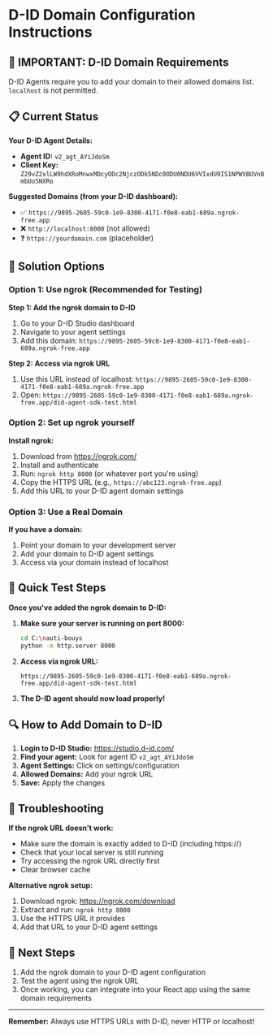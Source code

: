 # D-ID Domain Configuration Instructions

## 🚨 IMPORTANT: D-ID Domain Requirements

D-ID Agents require you to add your domain to their allowed domains list. `localhost` is not permitted.

## 📋 Current Status

**Your D-ID Agent Details:**
- **Agent ID:** `v2_agt_AYiJdoSm`
- **Client Key:** `Z29vZ2xlLW9hdXRoMnwxMDcyODc2NjczODk5NDc0ODU0NDU6VVIxdU9IS1NPWVBUVnBmbUo5NXRo`

**Suggested Domains (from your D-ID dashboard):**
- ✅ `https://9895-2605-59c0-1e9-8300-4171-f0e8-eab1-689a.ngrok-free.app`
- ❌ `http://localhost:8000` (not allowed)
- ❓ `https://yourdomain.com` (placeholder)

## 🔧 Solution Options

### Option 1: Use ngrok (Recommended for Testing)

**Step 1: Add the ngrok domain to D-ID**
1. Go to your D-ID Studio dashboard
2. Navigate to your agent settings
3. Add this domain: `https://9895-2605-59c0-1e9-8300-4171-f0e8-eab1-689a.ngrok-free.app`

**Step 2: Access via ngrok URL**
1. Use this URL instead of localhost: `https://9895-2605-59c0-1e9-8300-4171-f0e8-eab1-689a.ngrok-free.app`
2. Open: `https://9895-2605-59c0-1e9-8300-4171-f0e8-eab1-689a.ngrok-free.app/did-agent-sdk-test.html`

### Option 2: Set up ngrok yourself

**Install ngrok:**
1. Download from https://ngrok.com/
2. Install and authenticate
3. Run: `ngrok http 8000` (or whatever port you're using)
4. Copy the HTTPS URL (e.g., `https://abc123.ngrok-free.app`)
5. Add this URL to your D-ID agent domain settings

### Option 3: Use a Real Domain

**If you have a domain:**
1. Point your domain to your development server
2. Add your domain to D-ID agent settings
3. Access via your domain instead of localhost

## 🎯 Quick Test Steps

**Once you've added the ngrok domain to D-ID:**

1. **Make sure your server is running on port 8000:**
   ```bash
   cd C:\nauti-bouys
   python -m http.server 8000
   ```

2. **Access via ngrok URL:**
   ```
   https://9895-2605-59c0-1e9-8300-4171-f0e8-eab1-689a.ngrok-free.app/did-agent-sdk-test.html
   ```

3. **The D-ID agent should now load properly!**

## 🔍 How to Add Domain to D-ID

1. **Login to D-ID Studio:** https://studio.d-id.com/
2. **Find your agent:** Look for agent ID `v2_agt_AYiJdoSm`
3. **Agent Settings:** Click on settings/configuration
4. **Allowed Domains:** Add your ngrok URL
5. **Save:** Apply the changes

## 🚨 Troubleshooting

**If the ngrok URL doesn't work:**
- Make sure the domain is exactly added to D-ID (including https://)
- Check that your local server is still running
- Try accessing the ngrok URL directly first
- Clear browser cache

**Alternative ngrok setup:**
1. Download ngrok: https://ngrok.com/download
2. Extract and run: `ngrok http 8000`
3. Use the HTTPS URL it provides
4. Add that URL to your D-ID agent settings

## 📝 Next Steps

1. Add the ngrok domain to your D-ID agent configuration
2. Test the agent using the ngrok URL
3. Once working, you can integrate into your React app using the same domain requirements

---

**Remember:** Always use HTTPS URLs with D-ID, never HTTP or localhost!